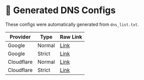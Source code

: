 # 📂 Generated DNS Configs

These configs were automatically generated from `dns_list.txt`.

| Provider | Type | Raw Link |
|----------|------|----------|
| Google | Normal | [Link](https://raw.githubusercontent.com/OWNER/REPO/main/Generated/Google_Normal.yml) |
| Google | Strict | [Link](https://raw.githubusercontent.com/OWNER/REPO/main/Generated/Google_Strict.yml) |
| Cloudflare | Normal | [Link](https://raw.githubusercontent.com/OWNER/REPO/main/Generated/Cloudflare_Normal.yml) |
| Cloudflare | Strict | [Link](https://raw.githubusercontent.com/OWNER/REPO/main/Generated/Cloudflare_Strict.yml) |